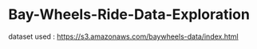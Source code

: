 # Bay-Wheels-Ride-Data-Exploration

dataset used : https://s3.amazonaws.com/baywheels-data/index.html
